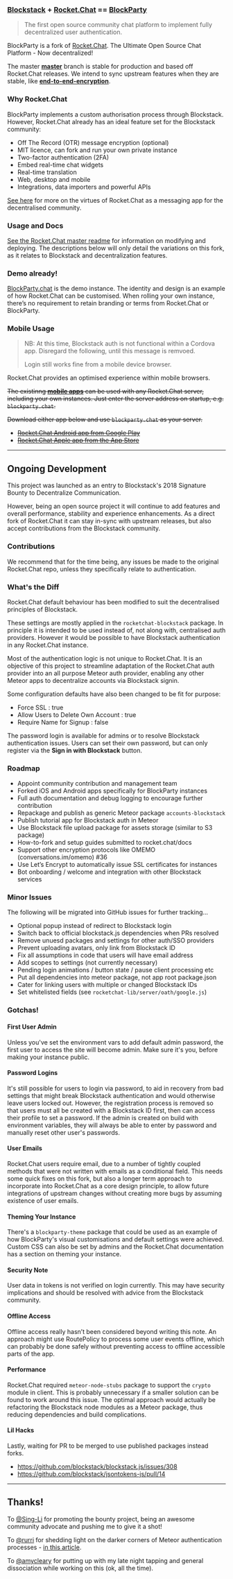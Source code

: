[bs]:https://blockstack.org
[rc]:https://rocket.chat
[bp]:https://amazebot.github.io/BlockParty
[e2e]:https://github.com/Amazebot/BlockParty/tree/feature/end-to-end-encryption
[master]:https://github.com/Amazebot/BlockParty/tree/master
[readme]:https://github.com/RocketChat/Rocket.Chat/blob/master/README.md
[android]:https://play.google.com/store/apps/details?id=com.konecty.rocket.chat
[apple]:https://itunes.apple.com/us/app/rocket-chat/id1028869439?mt=8

### [Blockstack][bs] + [Rocket.Chat][rc] == [BlockParty][bp]

> The first open source community chat platform to implement fully decentralized
> user authentication.

BlockParty is a fork of [Rocket.Chat](https://rocket.chat).
The Ultimate Open Source Chat Platform - Now decentralized!

The master [**master**][master] branch is stable for production and based off
Rocket.Chat releases. We intend to sync upstream features when they are stable,
like [**end-to-end-encryption**][e2e].

### Why Rocket.Chat

BlockParty implements a custom authorisation process through Blockstack.
However, Rocket.Chat already has an ideal feature set for the Blockstack
community:

- Off The Record (OTR) message encryption (optional)
- MIT licence, can fork and run your own private instance
- Two-factor authentication (2FA)
- Embed real-time chat widgets
- Real-time translation
- Web, desktop and mobile
- Integrations, data importers and powerful APIs

[See here](https://github.com/aragon/governance/issues/7) for more on the
virtues of Rocket.Chat as a messaging app for the decentralised community.

### Usage and Docs

[See the Rocket.Chat master readme][readme] for information on modifying and
deploying. The descriptions below will only detail the variations on this fork,
as it relates to Blockstack and decentralization features.

### Demo already!

[BlockParty.chat](blockparty.chat) is the demo instance. The identity and design
is an example of how Rocket.Chat can be customised. When rolling your own
instance, there’s no requirement to retain branding or terms from Rocket.Chat
or BlockParty.

### Mobile Usage

> NB: At this time, Blockstack auth is not functional within a Cordova app.
> Disregard the following, until this message is remvoed.
>
> Login still works fine from a mobile device browser.

Rocket.Chat provides an optimised experience within mobile browsers.

~~The existinng [**mobile apps**](https://rocket.chat/download) can be used with
any Rocket.Chat server, including your own instances. Just enter the server
address on startup, e.g. `blockparty.chat`.~~

~~Download either app below and use `blockparty.chat` as your server.~~

- ~~[Rocket.Chat Android app from Google Play][android]~~
- ~~[Rocket.Chat Apple app from the App Store][apple]~~

___

## Ongoing Development

This project was launched as an entry to Blockstack's 2018 Signature Bounty
to Decentralize Communication.

However, being an open source project it will continue to add features and
overall performance, stability and experience enhancements. As a direct fork of
Rocket.Chat it can stay in-sync with upstream releases, but also accept
contributions from the Blockstack community.

### Contributions

We recommend that for the time being, any issues be made to the original
Rocket.Chat repo, unless they specifically relate to authentication.

### What's the Diff

Rocket.Chat default behaviour has been modified to suit the decentralised
principles of Blockstack.

These settings are mostly applied in the `rocketchat-blockstack` package. In
principle it is intended to be used instead of, not along with, centralised
auth providers. However it would be possible to have Blockstack authentication
in any Rocket.Chat instance.

Most of the authentication logic is not unique to Rocket.Chat. It is an
objective of this project to streamline adaptation of the Rocket.Chat auth
provider into an all purpose Meteor auth provider, enabling any other Meteor
apps to decentralize accounts via Blockstack signin.

Some configuration defaults have also been changed to be fit for purpose:

- Force SSL : true
- Allow Users to Delete Own Account : true
- Require Name for Signup : false

The password login is available for admins or to resolve Blockstack
authentication issues. Users can set their own password, but can only register
via the **Sign in with Blockstack** button.

### Roadmap

- Appoint community contribution and management team
- Forked iOS and Android apps specifically for BlockParty instances
- Full auth documentation and debug logging to encourage further contribution
- Repackage and publish as generic Meteor package `accounts-blockstack`
- Publish tutorial app for Blockstack auth in Meteor
- Use Blockstack file upload package for assets storage (similar to S3 package)
- How-to-fork and setup guides submitted to rocket.chat/docs
- Support other encryption protocols like OMEMO (conversations.im/omemo) #36
- Use Let’s Encrypt to automatically issue SSL certificates for instances
- Bot onboarding / welcome and integration with other Blockstack services

### Minor Issues

The following will be migrated into GitHub issues for further tracking...

- Optional popup instead of redirect to Blockstack login
- Switch back to official blockstack.js dependencies when PRs resolved
- Remove unuesd packages and settings for other auth/SSO providers
- Prevent uploading avatars, only link from Blockstack ID
- Fix all assumptions in code that users will have email address
- Add scopes to settings (not currently necessary)
- Pending login animations / button state / pause client processing etc
- Put all dependencies into meteor package, not app root package.json
- Cater for linking users with multiple or changed Blockstack IDs
- Set whitelisted fields (see `rocketchat-lib/server/oath/google.js`)

### Gotchas!

#### First User Admin

Unless you've set the environment vars to add default admin password, the first
user to access the site will become admin. Make sure it's you, before making
your instance public.

#### Password Logins

It's still possible for users to login via password, to aid in recovery from bad
settings that might break Blockstack authentication and would otherwise leave
users locked out. However, the registration process is removed so that users
must all be created with a Blockstack ID first, then can access their profile
to set a password. If the admin is created on build with environment variables,
they will always be able to enter by password and manually reset other user's
passwords.

#### User Emails

Rocket.Chat users require email, due to a number of tightly coupled methods
that were not written with emails as a conditional field. This needs some quick
fixes on this fork, but also a longer term approach to incorporate into
Rocket.Chat as a core design principle, to allow future integrations of upstream
changes without creating more bugs by assuming existence of user emails.

#### Theming Your Instance

There's a `blockparty-theme` package that could be used as an example of how
BlockParty's visual customisations and default settings were achieved. Custom
CSS can also be set by admins and the Rocket.Chat documentation has a section
on theming your instance.

#### Security Note

User data in tokens is not verified on login currently. This may have security
implications and should be resolved with advice from the Blockstack community.

#### Offline Access

Offline access really hasn’t been considered beyond writing this note. An
approach might use RoutePolicy to process some user events offline, which can
probably be done safely without preventing access to offline accessible parts
of the app.

#### Performance

Rocket.Chat required `meteor-node-stubs` package to support the `crypto` module
in client. This is probably unnecessary if a smaller solution can be found to
work around this issue. The optimal approach would actually be refactoring the
Blockstack node modules as a Meteor package, thus reducing dependencies and
build complications.

#### Lil Hacks

Lastly, waiting for PR to be merged to use published packages instead forks.
- https://github.com/blockstack/blockstack.js/issues/308
- https://github.com/blockstack/jsontokens-js/pull/14

___

## Thanks!

To [@Sing-Li](https://github.com/Sing-Li) for promoting the bounty project,
being an awesome community advocate and pushing me to give it a shot!

[article]:https://www.rurri.com/articles/Creating-a-custom-authentication-service-in-Meteor.html
To [@rurri](https://https://github.com/rurri) for shedding light on the darker
corners of Meteor authentication processes - [in this article][article].

To [@amycleary](https://github.com/amycleary) for putting up with my late night
tapping and general dissociation while working on this (ok, all the time).
